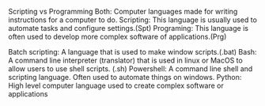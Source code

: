 Scripting vs Programming
Both: Computer languages made for writing instructions for a computer to do.
Scripting: This language is usually used to automate tasks and configure settings.(Spt)
Programing: This language is often used to develop more complex software of applications.(Prg)

Batch scripting: A language that is used to make window scripts.(.bat)
Bash: A command line interpreter (translator)  that is used in linux or MacOS to allow users to use shell scripts. (.sh)
Powershell: A command line shell and scripting language. Often used to automate things on windows.
Python: High level computer language used to create complex software or applications